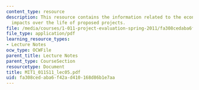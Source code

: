```yaml
---
content_type: resource
description: This resource contains the information related to the economic and financial
  impacts over the life of proposed projects.
file: /media/courses/1-011-project-evaluation-spring-2011/fa308cedaba6f42ad410168d86b1e7aa_MIT1_011S11_lec05.pdf
file_type: application/pdf
learning_resource_types:
- Lecture Notes
ocw_type: OCWFile
parent_title: Lecture Notes
parent_type: CourseSection
resourcetype: Document
title: MIT1_011S11_lec05.pdf
uid: fa308ced-aba6-f42a-d410-168d86b1e7aa
---
```

